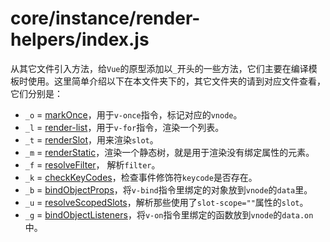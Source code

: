 # core/instance/render-helpers/index.js
从其它文件引入方法，给`Vue`的原型添加以`_`开头的一些方法，它们主要在编译模板时使用。这里简单介绍以下在本文件夹下的，其它文件夹的请到对应文件查看，它们分别是：
- `_o` = [markOnce](./render-static.md)，用于`v-once`指令，标记对应的`vnode`。
- `_l` = [render-list](./render-list.md)，用于`v-for`指令，渲染一个列表。
- `_t` = [renderSlot](./render-slot.md)，用来渲染`slot`。
- `_m` = [renderStatic](./render-static.md)，渲染一个静态树，就是用于渲染没有绑定属性的元素。
- `_f` = [resolveFilter](./resolve-filter.md)， 解析`filter`。
- `_k` = [checkKeyCodes](./check-keycodes.md)，检查事件修饰符`keycode`是否存在。
- `_b` = [bindObjectProps](./bind-object-props.md)，将`v-bind`指令里绑定的对象放到`vnode`的`data`里。
- `_u` = [resolveScopedSlots](./resolve-slots.md)，解析那些使用了`slot-scope=""`属性的`slot`。
- `_g` = [bindObjectListeners](./bind-object-listeners.md)，将`v-on`指令里绑定的函数放到`vnode`的`data.on`中。
